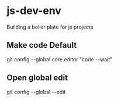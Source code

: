 # js-dev-env

Building a boiler plate for js projects

## Make code Default

git config --global core.editor "code --wait"

## Open global edit

git config --global --edit
